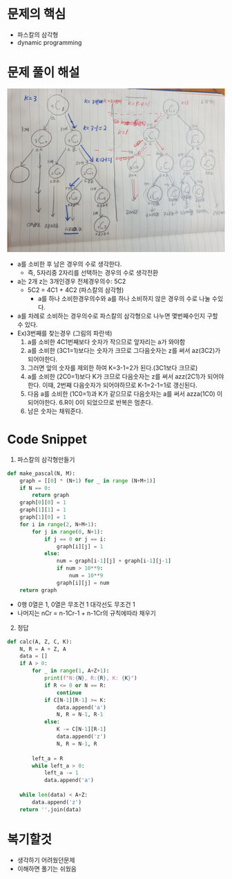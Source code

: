 # 문제의 핵심
- 파스칼의 삼각형
- dynamic programming
# 문제 풀이 해설
<img src='../IMG/ex1.jpg'>

- a를 소비한 후 남은 경우의 수로 생각한다.
    - 즉, 5자리중 2자리를 선택하는 경우의 수로 생각전환
- a는 2개 z는 3개인경우 전체경우의수: 5C2
    - 5C2 = 4C1 + 4C2 (파스칼의 삼각형)
        - a를 하나 소비한경우의수와 a를 하나 소비하지 않은 경우의 수로 나눌 수있다.
- a를 차례로 소비하는 경우의수로 파스칼의 삼각형으로 나누면 몇번째수인지 구할 수 있다.
- Ex)3번째를 찾는경우 (그림의 파란색)
    1. a를 소비한 4C1번째보다 숫자가 작으므로 앞자리는 a가 와야함
    2. a를 소비한 (3C1=1)보다는 숫자가 크므로 그다음숫자는 z를 써서 az(3C2)가 되어야한다.
    3. 그러면 앞의 숫자를 제외한 하여 K=3-1=2가 된다.(3C1보다 크므로)
    4. a를 소비한 (2C0=1)보다 K가 크므로 다음숫자는 z를 써서 azz(2C1)가 되어야한다. 이때, 2번째 다음숫자가 되어야하므로 K-1=2-1=1로 갱신된다.
    5. 다음 a를 소비한 (1C0=1)과 K가 같으므로
    다음숫자는 a를 써서 azza(1C0) 이되어야한다.
    6.R이 0이 되었으므로 반복은 멈춘다.
    7. 남은 숫자는 채워준다.

# Code Snippet
1. 파스칼의 삼각형만들기
```python
def make_pascal(N, M):
    graph = [[0] * (N+1) for _ in range (N+M+1)]
    if N == 0:
        return graph
    graph[0][0] = 1
    graph[1][1] = 1
    graph[1][0] = 1
    for i in range(2, N+M+1):
        for j in range(0, N+1):
            if j == 0 or j == i:
                graph[i][j] = 1
            else:
                num = graph[i-1][j] + graph[i-1][j-1]
                if num > 10**9:
                    num = 10**9
                graph[i][j] = num
    return graph
```
- 0행 0열은 1, 0열은 무조건 1 대각선도 무조건 1
- 나머지는 nCr = n-1Cr-1 + n-1Cr의 규칙에따라 채우기

2. 정답
```python
def calc(A, Z, C, K):
    N, R = A + Z, A
    data = []
    if A > 0:
        for _ in range(1, A+Z+1):
            print(f"N:{N}, R:{R}, K: {K}")
            if R <= 0 or N == R:
                continue
            if C[N-1][R-1] >= K:
                data.append('a')
                N, R = N-1, R-1
            else:
                K -= C[N-1][R-1]
                data.append('z')
                N, R = N-1, R

        left_a = R
        while left_a > 0:
            left_a -= 1
            data.append('a')

    while len(data) < A+Z:
        data.append('z')
    return ''.join(data)
```

# 복기할것
- 생각하기 어려웠던문제
- 이해하면 풀기는 쉬웠음